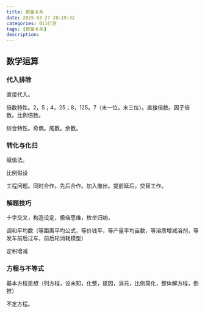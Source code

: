 ```yaml
---
title: 数量关系
date: 2025-03-27 20:19:32
categories: 011行测
tags: [数量关系]
description: 
---
```

## 数学运算
### 代入排除

直接代入。

倍数特性。2，5；4，25；8，125。7（末一位，末三位）。直接倍数。因子倍数。比例倍数。

综合特性。奇偶。尾数。余数。

### 转化与化归

赋值法。

比例假设

工程问题。同时合作。先后合作。加入撤出。提前延后。交替工作。

### 解题技巧

十字交叉，构造设定，极端思维，枚举归纳，

调和平均数（等距离平均公式，等价钱平，等产量平均亩数，等溶质增减溶剂，等发车前后过车，前后轮消耗模型）

定积增减

### 方程与不等式

基本方程思想（列方程，设未知，化整，提因，消元，比例简化，整体解方程，倒推）

不定方程。

